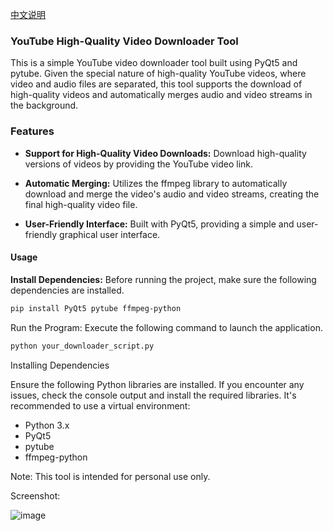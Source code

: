 [中文说明](https://github.com/Keyle777/YoutubeDownload/blob/main/README.md)
### YouTube High-Quality Video Downloader Tool

This is a simple YouTube video downloader tool built using PyQt5 and pytube. Given the special nature of high-quality YouTube videos, where video and audio files are separated, this tool supports the download of high-quality videos and automatically merges audio and video streams in the background.

### Features

- **Support for High-Quality Video Downloads:** Download high-quality versions of videos by providing the YouTube video link.

- **Automatic Merging:** Utilizes the ffmpeg library to automatically download and merge the video's audio and video streams, creating the final high-quality video file.

- **User-Friendly Interface:** Built with PyQt5, providing a simple and user-friendly graphical user interface.

#### Usage

**Install Dependencies:** Before running the project, make sure the following dependencies are installed.

```bash
pip install PyQt5 pytube ffmpeg-python
```

Run the Program: Execute the following command to launch the application.

```bash
python your_downloader_script.py
```

Installing Dependencies

Ensure the following Python libraries are installed. If you encounter any issues, check the console output and install the required libraries. It's recommended to use a virtual environment:

- Python 3.x
- PyQt5
- pytube
- ffmpeg-python

Note: This tool is intended for personal use only.

Screenshot:

![image](https://github.com/Keyle777/YoutubeDownload/assets/90593019/e92ccf49-c602-43bc-a757-e261e078d66b)
